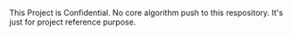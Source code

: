 This Project is Confidential. No core algorithm push to this respository. It's just for project reference purpose. 
